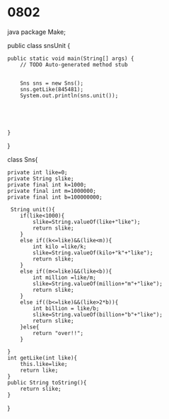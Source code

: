 # 0802
java
package Make;

public class snsUnit {

	public static void main(String[] args) {
		// TODO Auto-generated method stub

	
		Sns sns = new Sns();
		sns.getLike(845481);
		System.out.println(sns.unit());
			
		
		
		
	
	}

}

class Sns{
	
	private int like=0;
	private String slike;
	private final int k=1000;
	private final int m=1000000;
	private final int b=100000000;

	 String unit(){
		if(like<1000){
			slike=String.valueOf(like+"like");
			return slike;
		}
		else if((k<=like)&&(like<m)){
			int kilo =like/k;
			slike=String.valueOf(kilo+"k"+"like");
			return slike;
		}
		else if((m<=like)&&(like<b)){
			int million =like/m;
			slike=String.valueOf(million+"m"+"like");
			return slike;
		}
		else if((b<=like)&&(like>2*b)){
			int billion = like/b;
			slike=String.valueOf(billion+"b"+"like");
			return slike;
		}else{
			return "over!!";
		}
		
	}
	int getLike(int like){
		this.like=like;
		return like;
	}
	public String toString(){
		return slike;
	}
}
